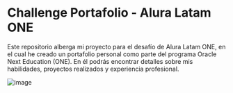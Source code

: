 # Challenge Portafolio - Alura Latam ONE

Este repositorio alberga mi proyecto para el desafío de Alura Latam ONE, en el cual he creado un portafolio personal como parte del programa Oracle Next Education (ONE). En él podrás encontrar detalles sobre mis habilidades, proyectos realizados y experiencia profesional.

![image](https://github.com/user-attachments/assets/fc0b933c-d122-42b6-8b10-f7512dd19403)


